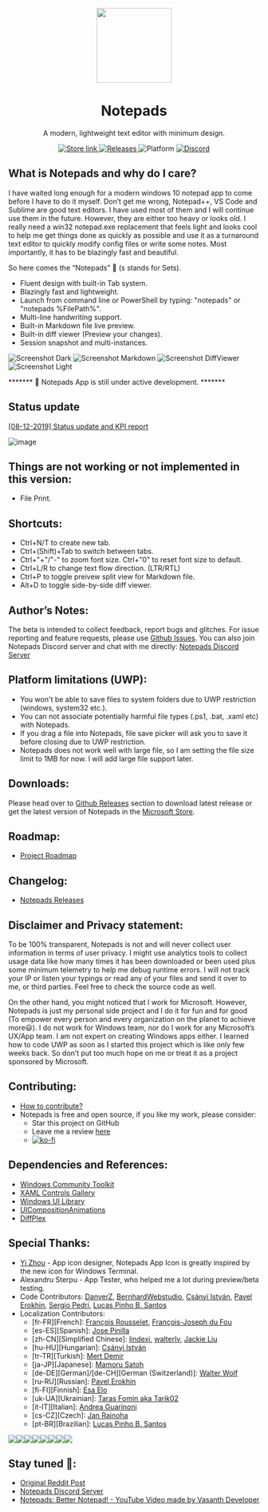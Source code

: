 <p align="center">
  <img width="150" align="center" src="src/Notepads/Assets/appicon_ws.gif">
</p>
<h1 align="center">
  Notepads
</h1>
<p align="center">
  A modern, lightweight text editor with minimum design.
</p>
<p align="center">
  <a href="https://www.microsoft.com/store/apps/9nhl4nsc67wm">
    <img src="https://img.shields.io/badge/Microsoft%20Store-Download-orange.svg?style=flat-square" alt="Store link" />
  </a>
  <a href="https://github.com/JasonStein/Notepads/releases">
    <img src="https://img.shields.io/github/release/jasonstein/notepads.svg?label=beta%20release&style=flat-square" alt="Releases" />
  </a>
  <a>
    <img src="https://img.shields.io/badge/platform-windows%2010%20%7C%20uwp-yellow.svg?style=flat-square" alt="Platform" />
  </a>
  <a href="https://discord.gg/VqetCub">
    <img src="https://img.shields.io/discord/588473626651787274.svg?style=flat-square" alt="Discord" />
  </a>
</p>

## What is Notepads and why do I care?

I have waited long enough for a modern windows 10 notepad app to come before I have to do it myself. Don’t get me wrong, Notepad++, VS Code and Sublime are good text editors. I have used most of them and I will continue use them in the future. However, they are either too heavy or looks old. I really need a win32 notepad.exe replacement that feels light and looks cool to help me get things done as quickly as possible and use it as a turnaround text editor to quickly modify config files or write some notes. Most importantly, it has to be blazingly fast and beautiful. 

So here comes the “Notepads” 🎉 (s stands for Sets).

* Fluent design with built-in Tab system.
* Blazingly fast and lightweight.
* Launch from command line or PowerShell by typing: "notepads" or "notepads %FilePath%".
* Multi-line handwriting support.
* Built-in Markdown file live preview.
* Built-in diff viewer (Preview your changes).
* Session snapshot and multi-instances.

![Screenshot Dark](ScreenShots/1.png?raw=true "Dark")
![Screenshot Markdown](ScreenShots/2.png?raw=true "Markdown")
![Screenshot DiffViewer](ScreenShots/3.png?raw=true "DiffViewer")
![Screenshot Light](ScreenShots/4.png?raw=true "Light")

******* 📣 Notepads App is still under active development. *******

## Status update

[[08-12-2019] Status update and KPI report](https://github.com/JasonStein/Notepads/issues/138)

![image](https://user-images.githubusercontent.com/1166162/62916469-75eb5800-bd4d-11e9-9f97-a632792400c0.png)

## Things are not working or not implemented in this version:

* File Print.

## Shortcuts:

* Ctrl+N/T to create new tab.
* Ctrl+(Shift)+Tab to switch between tabs.
* Ctrl+"+"/"-" to zoom font size. Ctrl+"0" to reset font size to default.
* Ctrl+L/R to change text flow direction. (LTR/RTL)
* Ctrl+P to toggle preivew split view for Markdown file.
* Alt+D to toggle side-by-side diff viewer.

## Author’s Notes:

The beta is intended to collect feedback, report bugs and glitches. For issue reporting and feature requests, please use [Github Issues](https://github.com/JasonStein/Notepads/issues). You can also join Notepads Discord server and chat with me directly: [Notepads Discord Server](https://discord.gg/VqetCub)

## Platform limitations (UWP):

* You won't be able to save files to system folders due to UWP restriction (windows, system32 etc.).
* You can not associate potentially harmful file types (.ps1, .bat, .xaml etc) with Notepads.
* If you drag a file into Notepads, file save picker will ask you to save it before closing due to UWP restriction.
* Notepads does not work well with large file, so I am setting the file size limit to 1MB for now. I will add large file support later.

## Downloads:

Please head over to [Github Releases](https://github.com/JasonStein/Notepads/releases) section to download latest release or get the latest version of Notepads in the [Microsoft Store](https://www.microsoft.com/store/apps/9nhl4nsc67wm).

## Roadmap:

* [Project Roadmap](ROADMAP.md)

## Changelog:

* [Notepads Releases](https://github.com/JasonStein/Notepads/releases)

## Disclaimer and Privacy statement:

To be 100% transparent, Notepads is not and will never collect user information in terms of user privacy. I might use analytics tools to collect usage data like how many times it has been downloaded or been used plus some minimum telemetry to help me debug runtime errors. I will not track your IP or listen your typings or read any of your files and send it over to me, or third parties. Feel free to check the source code as well.

On the other hand, you might noticed that I work for Microsoft. However, Notepads is just my personal side project and I do it for fun and for good (To empower every person and every organization on the planet to achieve more😃). I do not work for Windows team, nor do I work for any Microsoft’s UX/App team. I am not expert on creating Windows apps either. I learned how to code UWP as soon as I started this project which is like only few weeks back. So don’t put too much hope on me or treat it as a project sponsored by Microsoft.

## Contributing:

* [How to contribute?](CONTRIBUTING.md)
* Notepads is free and open source, if you like my work, please consider:
   * Star this project on GitHub
   * Leave me a review [here](https://www.microsoft.com/store/apps/9nhl4nsc67wm)
   * [![ko-fi](https://www.ko-fi.com/img/githubbutton_sm.svg)](https://ko-fi.com/D1D6Y3C6)

## Dependencies and References:
* [Windows Community Toolkit](https://github.com/windows-toolkit/WindowsCommunityToolkit)
* [XAML Controls Gallery](https://github.com/microsoft/Xaml-Controls-Gallery)
* [Windows UI Library](https://github.com/Microsoft/microsoft-ui-xaml)
* [UICompositionAnimations](https://github.com/Sergio0694/UICompositionAnimations)
* [DiffPlex](https://github.com/mmanela/diffplex)

## Special Thanks:

* [Yi Zhou](http://zhouyiwork.com/) - App icon designer, Notepads App Icon is greatly inspired by the new icon for Windows Terminal.
* Alexandru Sterpu - App Tester, who helped me a lot during preview/beta testing.
* Code Contributors: [DanverZ](https://github.com/chenghanzou), [BernhardWebstudio](https://github.com/BernhardWebstudio), [Csányi István](https://github.com/AmionSky), [Pavel Erokhin](https://github.com/MairwunNx), [Sergio Pedri](https://github.com/Sergio0694), [Lucas Pinho B. Santos](https://github.com/pinholucas)
* Localization Contributors: 
    * [fr-FR][French]: [François Rousselet](https://github.com/frousselet), [François-Joseph du Fou](https://github.com/FJduFou)
    * [es-ES][Spanish]: [Jose Pinilla](https://github.com/joseppinilla)
    * [zh-CN][Simplified Chinese]: [lindexi](https://github.com/lindexi), [walterlv](https://github.com/walterlv), [Jackie Liu](https://github.com/JasonStein)
    * [hu-HU][Hungarian]: [Csányi István](https://github.com/AmionSky)
    * [tr-TR][Turkish]: [Mert Demir](https://github.com/validatedev)
    * [ja-JP][Japanese]: [Mamoru Satoh](https://github.com/pnp0a03)
    * [de-DE][German]/[de-CH][German (Switzerland)]: [Walter Wolf](https://github.com/WalterWolf49)
    * [ru-RU][Russian]: [Pavel Erokhin](https://github.com/MairwunNx)
    * [fi-FI][Finnish]: [Esa Elo](https://github.com/sauihdik)
    * [uk-UA][Ukrainian]: [Taras Fomin aka Tarik02](https://github.com/Tarik02)
    * [it-IT][Italian]: [Andrea Guarinoni](https://github.com/guari)
    * [cs-CZ][Czech]: [Jan Rajnoha](https://github.com/JanRajnoha)
    * [pt-BR][Brazilian]: [Lucas Pinho B. Santos](https://github.com/pinholucas)

[![](https://sourcerer.io/fame/JasonStein/JasonStein/Notepads/images/0)](https://sourcerer.io/fame/JasonStein/JasonStein/Notepads/links/0)[![](https://sourcerer.io/fame/JasonStein/JasonStein/Notepads/images/1)](https://sourcerer.io/fame/JasonStein/JasonStein/Notepads/links/1)[![](https://sourcerer.io/fame/JasonStein/JasonStein/Notepads/images/2)](https://sourcerer.io/fame/JasonStein/JasonStein/Notepads/links/2)[![](https://sourcerer.io/fame/JasonStein/JasonStein/Notepads/images/3)](https://sourcerer.io/fame/JasonStein/JasonStein/Notepads/links/3)[![](https://sourcerer.io/fame/JasonStein/JasonStein/Notepads/images/4)](https://sourcerer.io/fame/JasonStein/JasonStein/Notepads/links/4)[![](https://sourcerer.io/fame/JasonStein/JasonStein/Notepads/images/5)](https://sourcerer.io/fame/JasonStein/JasonStein/Notepads/links/5)[![](https://sourcerer.io/fame/JasonStein/JasonStein/Notepads/images/6)](https://sourcerer.io/fame/JasonStein/JasonStein/Notepads/links/6)[![](https://sourcerer.io/fame/JasonStein/JasonStein/Notepads/images/7)](https://sourcerer.io/fame/JasonStein/JasonStein/Notepads/links/7)

## Stay tuned 📢:

* [Original Reddit Post](https://www.reddit.com/r/Windows10/comments/btx5qs/my_design_implementation_of_modern_fluent_notepad/)
* [Notepads Discord Server](https://discord.gg/VqetCub)
* [Notepads: Better Notepad! - YouTube Video made by Vasanth Developer](https://www.youtube.com/watch?v=7GXDrehNWb8)
